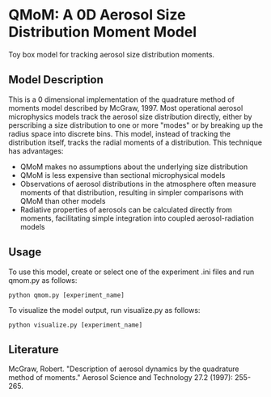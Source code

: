 QMoM: A 0D Aerosol Size Distribution Moment Model
===============================================
Toy box model for tracking aerosol size distribution moments.

Model Description
-----------------
This is a 0 dimensional implementation of the quadrature method of moments model described by McGraw, 1997.
Most operational aerosol microphysics models track the aerosol size distribution directly, either by perscribing a size
distribution to one or more "modes" or by breaking up the radius space into discrete bins. This model, instead of tracking
the distribution itself, tracks the radial moments of a distribution. This technique has advantages:
- QMoM makes no assumptions about the underlying size distribution
- QMoM is less expensive than sectional microphysical models
- Observations of aerosol distributions in the atmosphere often measure moments of that distribution, resulting in simpler comparisons with QMoM than other models
- Radiative properties of aerosols can be calculated directly from moments, facilitating simple integration into coupled aerosol-radiation models

Usage
-----
To use this model, create or select one of the experiment .ini files and run qmom.py as follows:

```
python qmom.py [experiment_name]
```

To visualize the model output, run visualize.py as follows:

```
python visualize.py [experiment_name]
```

Literature
----------
McGraw, Robert. "Description of aerosol dynamics by the quadrature method of moments." Aerosol Science and Technology 27.2 (1997): 255-265.
